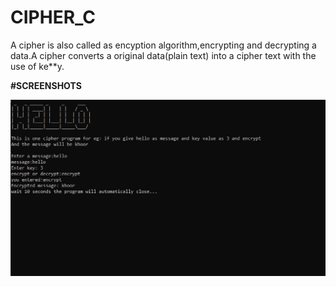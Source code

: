 # CIPHER_C

A cipher is also called as encyption algorithm,encrypting and decrypting a data.A cipher converts a original data(plain text) into a cipher text with the use of ke**y.

**#SCREENSHOTS**

![App Screenshot](https://github.com/Ravichandran-J/CIPHER_C/blob/main/screenshots/cipher_screenshot.JPG?raw=True)

